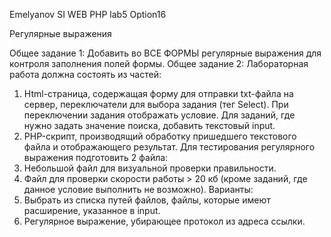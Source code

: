 Emelyanov SI
WEB PHP
lab5 Option16

Регулярные выражения

Общее задание 1:
	Добавить во ВСЕ ФОРМЫ регулярные выражения для контроля заполнения полей формы.
Общее задание 2: 
Лабораторная работа должна состоять из  частей:
1)	Html-страница, содержащая форму для отправки txt-файла на сервер, переключатели для выбора задания (тег Select).
    При переключении задания отображать условие.
    Для заданий, где нужно задать значение поиска, добавить текстовый input.
2)	PHP-скрипт, производящий обработку пришедшего текстового файла и отображающего результат.
Для тестирования регулярного выражения подготовить 2 файла:
1)	Небольшой файл для визуальной проверки правильности.
2)	Файл для проверки скорости работы > 20 кб (кроме заданий, где данное условие выполнить не возможно).
Варианты:
1)	Выбрать из списка путей файлов, файлы, которые имеют расширение, указанное  в input.
2)	Регулярное выражение, убирающее протокол из адреса ссылки.
